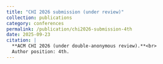 ```yaml
---
title: "CHI 2026 submission (under review)"
collection: publications
category: conferences
permalink: /publication/chi2026-submission-4th
date: 2025-09-23
citation: |
  **ACM CHI 2026 (under double-anonymous review).**<br>
  Author position: 4th.
---
```

